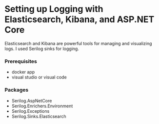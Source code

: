# Setting up Logging with Elasticsearch, Kibana, and ASP.NET Core
 Elasticsearch and Kibana are powerful tools for managing and visualizing logs. I used Serilog sinks for logging.

### Prerequisites
  - docker app
  - visual studio or visual code

### Packages 
 - Serilog.AspNetCore
 - Serilog.Enrichers.Environment
 - Serilog.Exceptions
 - Serilog.Sinks.Elasticsearch
 

